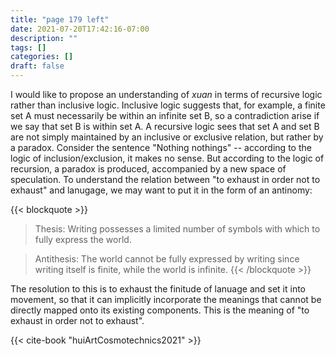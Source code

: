 ```yaml
---
title: "page 179 left"
date: 2021-07-20T17:42:16-07:00
description: ""
tags: []
categories: []
draft: false
---
```


I would like to propose an understanding of *xuan* in terms of recursive logic rather than inclusive logic. Inclusive logic suggests that, for example, a finite set A must
necessarily be within an infinite set B, so a contradiction arise if we say that set B is within set A.
A recursive logic sees that set A and set B are not simply maintained by an inclusive or exclusive relation, but rather by a paradox. 
Consider the sentence "Nothing nothings" -- according to the logic of inclusion/exclusion, it makes no sense. But according to the logic of recursion,
a paradox is produced, accompanied by a new space of speculation. To understand the relation between "to exhaust in order not to exhaust" and lanugage, we may want
to put it in the form of an antinomy:

{{< blockquote >}}
> Thesis: Writing possesses a limited number of symbols with which to fully express the world.

> Antithesis: The world cannot be fully expressed by writing since writing itself is finite, while the world is infinite.
{{< /blockquote >}}

The resolution to this is to exhaust the finitude of lanuage and set it into movement, so that it can implicitly incorporate
the meanings that cannot be directly mapped onto its existing components. This is the meaning of "to exhaust in order not to exhaust".

{{< cite-book "huiArtCosmotechnics2021" >}}